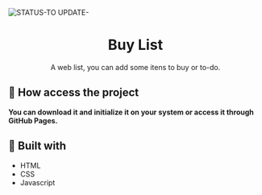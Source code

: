 ![STATUS-TO UPDATE-](https://github.com/cauemondek/traffic-signal/assets/121320616/3f6d8569-1b7a-475b-9396-d3103e6bf079)

<h1 align="center">Buy List</h1>
<p align="center">A web list, you can add some itens to buy or to-do.</p>

## 📁 How access the project

**You can download it and initialize it on your system or access it through GitHub Pages.**

## 🔨 Built with
- HTML
- CSS
- Javascript
